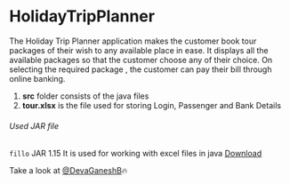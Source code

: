 # HolidayTripPlanner
The Holiday Trip Planner application makes the customer book tour packages of their wish to any available place in ease. It displays all the available packages so that the customer choose any of their choice. On selecting the required package , the customer can pay their bill through online banking.

 1. **src** folder consists of the java files
 2. **tour.xlsx** is the file used for storing Login, Passenger and Bank Details
 
###### Used JAR file

`fillo` JAR 1.15
It is used for working with excel files in java
[Download](https://jar-download.com/artifacts/com.codoid.products/fillo/1.15/source-code)

Take a look at [@DevaGaneshB](https://github.com/DevaGaneshB):fire:
